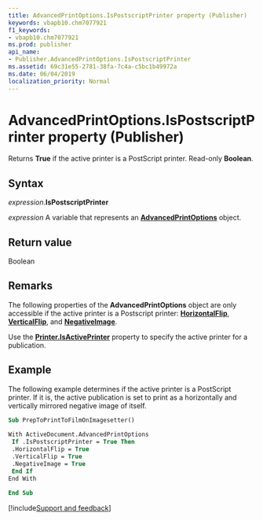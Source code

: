 ```yaml
---
title: AdvancedPrintOptions.IsPostscriptPrinter property (Publisher)
keywords: vbapb10.chm7077921
f1_keywords:
- vbapb10.chm7077921
ms.prod: publisher
api_name:
- Publisher.AdvancedPrintOptions.IsPostscriptPrinter
ms.assetid: 69c31e55-2781-38fa-7c4a-c5bc1b49972a
ms.date: 06/04/2019
localization_priority: Normal
---
```



# AdvancedPrintOptions.IsPostscriptPrinter property (Publisher)

Returns **True** if the active printer is a PostScript printer. Read-only **Boolean**.


## Syntax

_expression_.**IsPostscriptPrinter**

_expression_ A variable that represents an **[AdvancedPrintOptions](Publisher.AdvancedPrintOptions.md)** object.


## Return value

Boolean


## Remarks

The following properties of the **AdvancedPrintOptions** object are only accessible if the active printer is a Postscript printer: **[HorizontalFlip](Publisher.AdvancedPrintOptions.HorizontalFlip.md)**, **[VerticalFlip](Publisher.AdvancedPrintOptions.VerticalFlip.md)**, and **[NegativeImage](Publisher.AdvancedPrintOptions.NegativeImage.md)**.

Use the **[Printer.IsActivePrinter](Publisher.Printer.IsActivePrinter.md)** property to specify the active printer for a publication.


## Example

The following example determines if the active printer is a PostScript printer. If it is, the active publication is set to print as a horizontally and vertically mirrored negative image of itself.

```vb
Sub PrepToPrintToFilmOnImagesetter() 
 
With ActiveDocument.AdvancedPrintOptions 
 If .IsPostscriptPrinter = True Then 
 .HorizontalFlip = True 
 .VerticalFlip = True 
 .NegativeImage = True 
 End If 
End With 
 
End Sub
```



[!include[Support and feedback](~/includes/feedback-boilerplate.md)]
